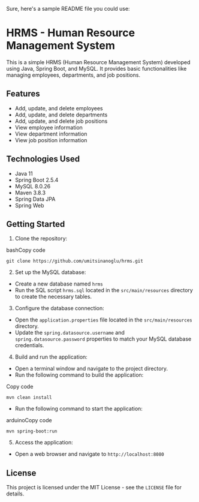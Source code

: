 Sure, here's a sample README file you could use:

HRMS - Human Resource Management System
=======================================

This is a simple HRMS (Human Resource Management System) developed using Java, Spring Boot, and MySQL. It provides basic
functionalities like managing employees, departments, and job positions.

Features
--------

* Add, update, and delete employees
* Add, update, and delete departments
* Add, update, and delete job positions
* View employee information
* View department information
* View job position information

Technologies Used
-----------------

* Java 11
* Spring Boot 2.5.4
* MySQL 8.0.26
* Maven 3.8.3
* Spring Data JPA
* Spring Web

Getting Started
---------------

1. Clone the repository:

bashCopy code

`git clone https://github.com/umitsinanoglu/hrms.git`

2. Set up the MySQL database:

* Create a new database named `hrms`
* Run the SQL script `hrms.sql` located in the `src/main/resources` directory to create the necessary tables.

3. Configure the database connection:

* Open the `application.properties` file located in the `src/main/resources` directory.
* Update the `spring.datasource.username` and `spring.datasource.password` properties to match your MySQL database
  credentials.

4. Build and run the application:

* Open a terminal window and navigate to the project directory.
* Run the following command to build the application:

Copy code

`mvn clean install`

* Run the following command to start the application:

arduinoCopy code

`mvn spring-boot:run`

5. Access the application:

* Open a web browser and navigate to `http://localhost:8080`

License
-------

This project is licensed under the MIT License - see the `LICENSE` file for details.
